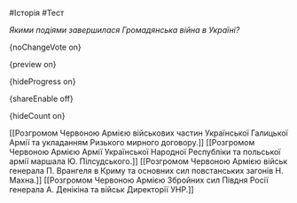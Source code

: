 #Історія #Тест

*Якими подіями завершилася Громадянська війна в Україні?*

{noChangeVote on}

{preview on}

{hideProgress on}

{shareEnable off}

{hideCount on}

[[Розгромом Червоною Армією військових частин Української Галицької Армії та  укладанням Ризького мирного договору.]]
[[Розгромом Червоною Армією Армії Української Народної Республіки та польської  армії маршала Ю. Пілсудського.]]
[[Розгромом Червоною Армією військ генерала П. Врангеля в Криму та основних сил  повстанських загонів Н. Махна.]]
[[Розгромом Червоною Армією Збройних сил Півдня Росії генерала А. Денікіна та військ  Директорії УНР.]]
